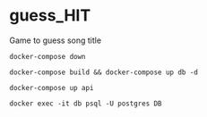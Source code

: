# guess_HIT
Game to guess song title 



`docker-compose down `


`docker-compose build && docker-compose up db -d`


`docker-compose up api`         

`docker exec -it db psql -U postgres DB`